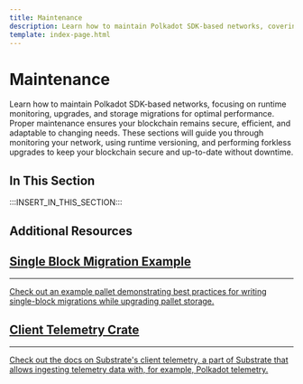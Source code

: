 ```yaml
---
title: Maintenance
description: Learn how to maintain Polkadot SDK-based networks, covering runtime monitoring, upgrades, and storage migrations for optimal blockchain performance.
template: index-page.html
---
```


# Maintenance

Learn how to maintain Polkadot SDK-based networks, focusing on runtime monitoring, upgrades, and storage migrations for optimal performance. Proper maintenance ensures your blockchain remains secure, efficient, and adaptable to changing needs. These sections will guide you through monitoring your network, using runtime versioning, and performing forkless upgrades to keep your blockchain secure and up-to-date without downtime.

## In This Section

:::INSERT_IN_THIS_SECTION:::

## Additional Resources

<div class="subsection-wrapper">
  <div class="card">
    <a href="https://paritytech.github.io/polkadot-sdk/master/pallet_example_single_block_migrations/index.html" target="_blank">
      <h2 class="title">Single Block Migration Example</h2>
      <hr>
      <p class="description">Check out an example pallet demonstrating best practices for writing single-block migrations while upgrading pallet storage.</p>
    </a>
  </div>
  <div class="card">
    <a href="https://paritytech.github.io/polkadot-sdk/master/pallet_example_single_block_migrations/index.html" target="_blank">
      <h2 class="title">Client Telemetry Crate</h2>
      <hr>
      <p class="description">Check out the docs on Substrate's client telemetry, a part of Substrate that allows ingesting telemetry data with, for example, Polkadot telemetry.</p>
    </a>
  </div>
</div>

